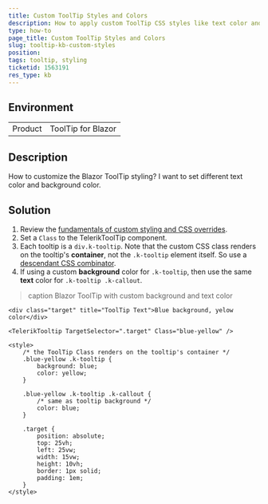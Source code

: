 ```yaml
---
title: Custom ToolTip Styles and Colors
description: How to apply custom ToolTip CSS styles like text color and background color.
type: how-to
page_title: Custom ToolTip Styles and Colors
slug: tooltip-kb-custom-styles
position: 
tags: tooltip, styling
ticketid: 1563191
res_type: kb
---
```


## Environment

<table>
    <tbody>
        <tr>
            <td>Product</td>
            <td>ToolTip for Blazor</td>
        </tr>
    </tbody>
</table>

## Description

How to customize the Blazor ToolTip styling? I want to set different text color and background color.

## Solution

1. Review the [fundamentals of custom styling and CSS overrides](slug://themes-override).
1. Set a `Class` to the TelerikToolTip component.
1. Each tooltip is a `div.k-tooltip`. Note that the custom CSS class renders on the tooltip's **container**, not the `.k-tooltip` element itself. So use a [descendant CSS combinator](https://developer.mozilla.org/en-US/docs/Web/CSS/Descendant_combinator).
1. If using a custom **background** color for `.k-tooltip`, then use the same **text** color for `.k-tooltip .k-callout`.

>caption Blazor ToolTip with custom background and text color

````RAZOR
<div class="target" title="ToolTip Text">Blue background, yelow color</div>

<TelerikTooltip TargetSelector=".target" Class="blue-yellow" />

<style>
    /* the ToolTip Class renders on the tooltip's container */
    .blue-yellow .k-tooltip {
        background: blue;
        color: yellow;
    }

    .blue-yellow .k-tooltip .k-callout {
        /* same as tooltip background */
        color: blue;
    }

    .target {
        position: absolute;
        top: 25vh;
        left: 25vw;
        width: 15vw;
        height: 10vh;
        border: 1px solid;
        padding: 1em;
    }
</style>
````
